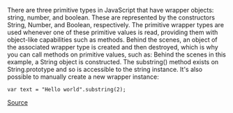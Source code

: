 There are three primitive types in JavaScript that have wrapper objects: string, number, and boolean. These are represented by the constructors String, Number, and Boolean, respectively. The primitive wrapper types are used whenever one of these primitive values is read, providing them with object-like capabilities such as methods. Behind the scenes, an object of the associated wrapper type is created and then destroyed, which is why you can call methods on primitive values, such as:
Behind the scenes in this example, a String object is constructed. The substring() method exists on String.prototype and so is accessible to the string instance.
It's also possible to manually create a new wrapper instance:

```
var text = "Hello world".substring(2);

```

[Source](http://eslint.org/docs/rules/no-new-wrappers)
